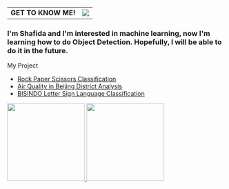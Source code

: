 <table style="display: block; align-items: center;">
  <td style="margin-right: 10px; text-size: 100px;">
    <b>GET TO KNOW ME!<b/>
  </td>
  <td>
    <img src="https://github.com/shafidaaaa/shafidaaaa/blob/main/pixel%20art%20totoro5.png" style="float: right;">
  </td>
  
</table>

<h3>
  I'm Shafida and I'm interested in machine learning, now I'm learning how to do Object Detection. Hopefully, I will be able to do it in the future.
</h3>
<p>
  My Project
  <ul>
    <li>
      <a href="https://github.com/shafidaaaa/dicoding-belajar/tree/main/Belajar%20Machine%20Learning%20untuk%20Pemula">Rock Paper Scissors Classification</a>
    </li>
    <li>
      <a href="https://github.com/shafidaaaa/dicoding-belajar/tree/main/AIRQUALITYV2">Air Quality in Beijing District Analysis</a>
    </li>
    <li>
      <a href="https://github.com/shafidaaaa/Bangkit/tree/main/Capstone/model">BISINDO Letter Sign Language Classification</a>
    </li>
  </ul>
</p>
<p align="left">
<a href="https://github.com/shafidaaaa">
  <img height="180c" src="https://github-readme-stats.vercel.app/api?username=shafidaaaa&show_icons=true&theme=transparent"/>
  <img height="180cm" src="https://github-readme-stats.vercel.app/api/top-langs/?username=shafidaaaa&layout=compact&show_icons=true&theme=transparent"/>
</a>
</p>
